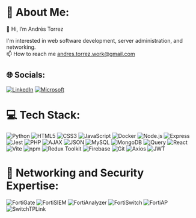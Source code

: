# 💫 About Me:
👋 Hi, I’m Andrés Torrez<br>


I'm interested in web software development, server administration, and networking. <br> 📫 How to reach me andres.torrez.work@gmail.com


## 🌐 Socials:
[![LinkedIn](https://img.shields.io/badge/LinkedIn-%230077B5.svg?logo=linkedin&logoColor=white)](https://linkedin.com/in/andres-torrez) [![Microsoft](https://img.shields.io/badge/Microsoft-%230078D4.svg?logo=Microsoft&logoColor=white)](https://learn.microsoft.com/es-es/users/andrestorrez-at/) 

# 💻 Tech Stack:
![Python](https://img.shields.io/badge/python-3670A0?style=for-the-badge&logo=python&logoColor=ffdd54) 
![HTML5](https://img.shields.io/badge/html5-%23E34F26.svg?style=for-the-badge&logo=html5&logoColor=white) 
![CSS3](https://img.shields.io/badge/css3-%231572B6.svg?style=for-the-badge&logo=css3&logoColor=white) 
![JavaScript](https://img.shields.io/badge/javascript-%23323330.svg?style=for-the-badge&logo=javascript&logoColor=%23F7DF1E) 
![Docker](https://img.shields.io/badge/Docker-%232496ED.svg?style=for-the-badge&logo=docker&logoColor=white) 
![Node.js](https://img.shields.io/badge/Node.js-%23323330.svg?style=for-the-badge&logo=node.js&logoColor=white) 
![Express](https://img.shields.io/badge/Express-%23404D59.svg?style=for-the-badge&logo=express&logoColor=white) 
![Jest](https://img.shields.io/badge/Jest-%23C21325.svg?style=for-the-badge&logo=jest&logoColor=white) 
![PHP](https://img.shields.io/badge/PHP-%234F5B93.svg?style=for-the-badge&logo=php&logoColor=white) 
![AJAX](https://img.shields.io/badge/AJAX-%23000000.svg?style=for-the-badge&logo=ajax&logoColor=white) 
![JSON](https://img.shields.io/badge/JSON-%23000000.svg?style=for-the-badge&logo=json&logoColor=white)
![MySQL](https://img.shields.io/badge/MySQL-%234479A1.svg?style=for-the-badge&logo=mysql&logoColor=white) 
![MongoDB](https://img.shields.io/badge/MongoDB-%234EA94B.svg?style=for-the-badge&logo=mongodb&logoColor=white) 
![jQuery](https://img.shields.io/badge/jQuery-%230769AD.svg?style=for-the-badge&logo=jquery&logoColor=white) 
![React](https://img.shields.io/badge/React-%2361DAFB.svg?style=for-the-badge&logo=react&logoColor=white) 
![Vite](https://img.shields.io/badge/Vite-%2342B883.svg?style=for-the-badge&logo=vite&logoColor=white) 
![npm](https://img.shields.io/badge/npm-%23CB3837.svg?style=for-the-badge&logo=npm&logoColor=white) 
![Redux Toolkit](https://img.shields.io/badge/Redux_Toolkit-%237600B5.svg?style=for-the-badge&logo=redux&logoColor=white) 
![Firebase](https://img.shields.io/badge/Firebase-%23FFCA28.svg?style=for-the-badge&logo=firebase&logoColor=black)
![Git](https://img.shields.io/badge/Git-%23F05032.svg?style=for-the-badge&logo=git&logoColor=white)
![Axios](https://img.shields.io/badge/Axios-%23339100.svg?style=for-the-badge&logo=axios&logoColor=white)
![JWT](https://img.shields.io/badge/JSON_Web_Token-%23000000.svg?style=for-the-badge&logo=json-web-tokens&logoColor=white)



# 📡 Networking and Security Expertise:
![FortiGate](https://img.shields.io/badge/FortiGate-%23EE3124.svg?style=for-the-badge&logo=fortinet&logoColor=white)
![FortiSIEM](https://img.shields.io/badge/FortiSIEM-%23674D79.svg?style=for-the-badge&logo=fortinet&logoColor=white)
![FortiAnalyzer](https://img.shields.io/badge/FortiAnalyzer-%236F46A3.svg?style=for-the-badge&logo=fortinet&logoColor=white)
![FortiSwitch](https://img.shields.io/badge/FortiSwitch-%232196F3.svg?style=for-the-badge&logo=fortinet&logoColor=white)
![FortiAP](https://img.shields.io/badge/FortiAP-%23FF5722.svg?style=for-the-badge&logo=fortinet&logoColor=white)
![SwitchTPLink](https://img.shields.io/badge/SwitchTPLink-%230084BF.svg?style=for-the-badge&logo=tp-link&logoColor=white)














<!--
## 🏆 GitHub Trophies
![](https://github-profile-trophy.vercel.app/?username=Betelgeusep&theme=tokyonight&no-frame=false&no-bg=true&margin-w=4)

### ✍️ Random Dev Quote
![](https://quotes-github-readme.vercel.app/api?type=horizontal&theme=radical)

---
[![](https://visitcount.itsvg.in/api?id=Betelgeusep&icon=7&color=6)](https://visitcount.itsvg.in)

 Proudly created with GPRM ( https://gprm.itsvg.in ) -->
